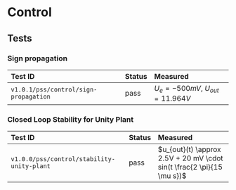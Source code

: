 # Control

## Tests

### Sign propagation

| Test ID | Status | Measured |
| :------ | ------ | :------- |
| `v1.0.1/pss/control/sign-propagation` | pass | $U_{e} = -500 mV$, $U_{out} = 11.964 V$ |

### Closed Loop Stability for Unity Plant

| Test ID | Status | Measured |
| :------ | ------ | :------- |
| `v1.0.0/pss/control/stability-unity-plant` | pass | $u_{out}(t) \approx 2.5V + 20 mV \cdot sin(t \frac{2 \pi}{15 \mu s})$ |
